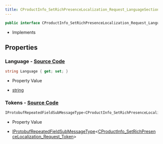 ```yaml
---
title: CProductInfo_SetRichPresenceLocalization_Request_LanguageSection
---
```


```csharp
public interface CProductInfo_SetRichPresenceLocalization_Request_LanguageSection : ITypedProtobuf<CProductInfo_SetRichPresenceLocalization_Request_LanguageSection>, INativeHandle
```

- Implements

## Properties

### **Language** - [Source Code](https://github.com/swiftly-solution/swiftlys2/blob/main/managed/src/SwiftlyS2.Generated/Protobufs/Interfaces/CProductInfo_SetRichPresenceLocalization_Request_LanguageSection.cs#L13)

```csharp
string Language { get; set; }
```

- Property Value

- [string](https://learn.microsoft.com/dotnet/api/system.string)

### **Tokens** - [Source Code](https://github.com/swiftly-solution/swiftlys2/blob/main/managed/src/SwiftlyS2.Generated/Protobufs/Interfaces/CProductInfo_SetRichPresenceLocalization_Request_LanguageSection.cs#L16)

```csharp
IProtobufRepeatedFieldSubMessageType<CProductInfo_SetRichPresenceLocalization_Request_Token> Tokens { get; }
```

- Property Value

- [IProtobufRepeatedFieldSubMessageType](/docs/api/shared/netmessages/iprotobufrepeatedfieldsubmessagetype-1)<[CProductInfo_SetRichPresenceLocalization_Request_Token](/docs/api/shared/protobufdefinitions/cproductinfo_setrichpresencelocalization_request_token)>

